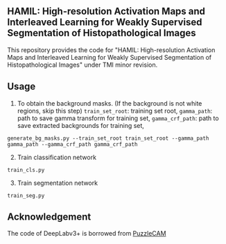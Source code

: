 ## HAMIL: High-resolution Activation Maps and Interleaved Learning for Weakly Supervised Segmentation of Histopathological Images

This repository provides the code for "HAMIL: High-resolution Activation Maps and Interleaved Learning for Weakly Supervised Segmentation of Histopathological Images"
under TMI minor revision.

## Usage
1. To obtain the background masks. (If the background is not white regions, skip this step)
```train_set_root```: training set root, ```gamma_path```: path to save gamma transform for training set, ```gamma_crf_path```: path to save extracted backgrounds for training set, 

```
generate_bg_masks.py --train_set_root train_set_root --gamma_path gamma_path --gamma_crf_path gamma_crf_path
```

2. Train classification network
```
train_cls.py
```

3. Train segmentation network
```
train_seg.py
```

## Acknowledgement
The code of DeepLabv3+ is borrowed from [PuzzleCAM](https://github.com/shjo-april/PuzzleCAM)
